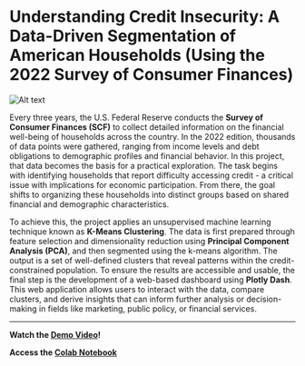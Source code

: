 # Understanding Credit Insecurity: A Data-Driven Segmentation of American Households (Using the 2022 Survey of Consumer Finances)

![Alt text](image_url)


Every three years, the U.S. Federal Reserve conducts the **Survey of Consumer Finances (SCF)** to collect detailed information on the financial well-being of households across the country. In the 2022 edition, thousands of data points were gathered, ranging from income levels and debt obligations to demographic profiles and financial behavior. In this project, that data becomes the basis for a practical exploration. The task begins with identifying households that report difficulty accessing credit - a critical issue with implications for economic participation. From there, the goal shifts to organizing these households into distinct groups based on shared financial and demographic characteristics.

To achieve this, the project applies an unsupervised machine learning technique known as **K-Means Clustering**. The data is first prepared through feature selection and dimensionality reduction using **Principal Component Analysis (PCA)**, and then segmented using the k-means algorithm. The output is a set of well-defined clusters that reveal patterns within the credit-constrained population. To ensure the results are accessible and usable, the final step is the development of a web-based dashboard using **Plotly Dash**. This web application allows users to interact with the data, compare clusters, and derive insights that can inform further analysis or decision-making in fields like marketing, public policy, or financial services.

---

**Watch the [Demo Video](https://youtu.be/KGRoMZItneQ?si=i4z-SNLQJJAqrPHq)!**

**Access the [Colab Notebook](https://colab.research.google.com/drive/1NkmT0KkrIL-if2Rw3-b-h-lh-rSO_uAv?usp=sharing)**
